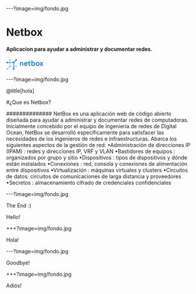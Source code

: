 ---?image=img/fondo.jpg

# Netbox


#### Aplicacion para ayudar a administrar y documentar redes.

![Logo](logo.jpg)

---?image=img/fondo.jpg

@title[hola]

#¿Que es Netbox?

############## NetBox es una aplicación web de código abierto diseñada para ayudar a administrar y documentar redes de computadoras. Inicialmente concebido por el equipo de ingeniería de redes de Digital Ocean, NetBox se desarrolló específicamente para satisfacer las necesidades de los ingenieros de redes e infraestructuras. Abarca los siguientes aspectos de la gestión de red:
•Administración de direcciones IP (IPAM) : redes y direcciones IP, VRF y VLAN
•Bastidores de equipos : organizados por grupo y sitio
•Dispositivos : tipos de dispositivos y dónde están instalados
•Conexiones : red, consola y conexiones de alimentación entre dispositivos
•Virtualización : máquinas virtuales y clusters
•Circuitos de datos: circuitos de comunicaciones de larga distancia y proveedores
•Secretos : almacenamiento cifrado de credenciales confidenciales


---?image=img/fondo.jpg

The End :)

Hello!

+++?image=img/fondo.jpg

Hola!

---?image=img/fondo.jpg

Goodbye!

+++?image=img/fondo.jpg

Adiós!
